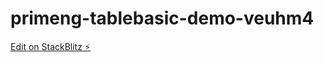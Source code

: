 # primeng-tablebasic-demo-veuhm4

[Edit on StackBlitz ⚡️](https://stackblitz.com/edit/primeng-tablebasic-demo-veuhm4)